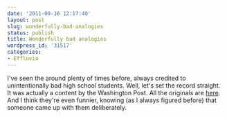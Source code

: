 ```yaml
---
date: '2011-09-16 12:17:40'
layout: post
slug: wonderfully-bad-analogies
status: publish
title: Wonderfully bad analogies
wordpress_id: '31517'
categories:
- Effluvia
---
```


I've seen the around plenty of times before, always credited to unintentionally bad high school students. Well, let's set the record straight. It was actually a content by the Washington Post. All the originals are [here](http://www.washingtonpost.com/wp-dyn/content/article/2007/03/16/AR2007031600738_pf.html).  And I think they're even funnier, knowing (as I always figured before) that someone came up with them deliberately.
